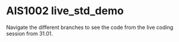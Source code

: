 # AIS1002 live_std_demo

Navigate the different branches to see the code from the live coding session from 31.01.
